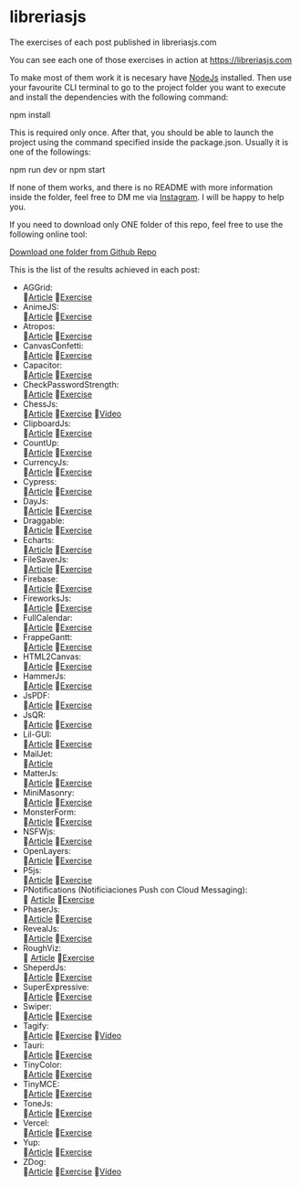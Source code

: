 # libreriasjs

The exercises of each post published in libreriasjs.com

You can see each one of those exercises in action at https://libreriasjs.com

To make most of them work it is necesary have [NodeJs](https://nodejs.org/en/) installed.
Then use your favourite CLI terminal to go to the project folder you want to execute and install the dependencies with the following command:

npm install

This is required only once. After that, you should be able to launch the project using the command specified inside the package.json. Usually it is one of the followings:

npm run dev or npm start

If none of them works, and there is no README with more information inside the folder, feel free to DM me via [Instagram](https://www.instagram.com/libreriasjs/). I will be happy to help you.

If you need to download only ONE folder of this repo, feel free to use the following online tool:

[Download one folder from Github Repo](https://download-directory.github.io/)

This is the list of the results achieved in each post:

- AGGrid: \
  📃[Article](https://libreriasjs.com/libreria-javascript-crear-tablas-dinamicas-aggrid/) 🚀[Exercise](https://libreriasjs.com/exercises/aggrid/)
- AnimeJS: \
  📃[Article](https://libreriasjs.com/libreria-javascript-animaciones-animejs/) 🚀[Exercise](https://libreriasjs.com/exercises/anime-js/)
- Atropos: \
  📃[Article](https://libreriasjs.com/libreria-javascript-parallax-atropos/) 🚀[Exercise](https://codepen.io/Danivalldo/pen/yLzbeQg)
- CanvasConfetti: \
  📃[Article](https://libreriasjs.com/libreria-javascript-efecto-confeti-canvas-confetti/) 🚀[Exercise](https://libreriasjs.com/exercises/canvas-confetti/)
- Capacitor: \
  📃[Article](https://libreriasjs.com/libreria-javascript-apps-multiplataforma-capacitor/) 🚀[Exercise](https://libreriasjs.com/exercises/spent-tracker/index.html)
- CheckPasswordStrength: \
  📃[Article](https://libreriasjs.com/libreria-javascript-contrasenacheck-password-strength/) 🚀[Exercise](https://libreriasjs.com/exercises/check-password-strength/)
- ChessJs: \
  📃[Article](https://libreriasjs.com/libreria-javascript-ajedrez-chessjs/) 🚀[Exercise](https://libreriasjs.com/exercises/chessjs/) 🎥[Vídeo](https://youtu.be/PMuzqWowKhM)
- ClipboardJs: \
  📃[Article](https://libreriasjs.com/libreria-javascript-copiar-portapapeles-clipboardjs/) 🚀[Exercise](https://libreriasjs.com/exercises/clipboard/)
- CountUp: \
  📃[Article](https://libreriasjs.com/libreria-javascript-efecto-contador-countup/) 🚀[Exercise](https://codepen.io/Danivalldo/pen/oNGWwVW)
- CurrencyJs: \
  📃[Article](https://libreriasjs.com/libreria-javascript-formatear-divisas-currencyjs/) 🚀[Exercise](https://libreriasjs.com/exercises/currencyjs/)
- Cypress: \
  📃[Article](https://libreriasjs.com/libreria-javascript-crear-tests-e2e-cypress/) 🚀[Exercise](https://github.com/Danivalldo/libreriasjs/tree/master/cypress/cypress/e2e)
- DayJs: \
  📃[Article](https://libreriasjs.com/libreria-javascript-fechas-dayjs/) 🚀[Exercise](https://codepen.io/Danivalldo/pen/NWajGoo)
- Draggable: \
  📃[Article](https://libreriasjs.com/libreria-javascript-drag-and-drop-draggable/) 🚀[Exercise](https://codepen.io/Danivalldo/pen/NWajvWJ)
- Echarts: \
  📃[Article](https://libreriasjs.com/libreria-javascript-crear-graficos-y-visualizacion-datos-echarts/) 🚀[Exercise](https://libreriasjs.com/exercises/echarts/)
- FileSaverJs: \
  📃[Article](https://libreriasjs.com/libreria-javascript-descargar-archivos-filesaver/) 🚀[Exercise](https://libreriasjs.com/exercises/file-saver/)
- Firebase: \
  📃[Article](https://libreriasjs.com/crear-aplicaciones-fullstack-javascript-firebase/) 🚀[Exercise](https://libreriasjs.com/exercises/firebase/)
- FireworksJs: \
  📃[Article](https://libreriasjs.com/libreria-javascript-efecto-fuegos-artificiales-fireworksjs/) 🚀[Exercise](https://libreriasjs.com/exercises/fireworksjs/)
- FullCalendar: \
  📃[Article](https://libreriasjs.com/libreria-javascript-crear-calendarios-eventos-fullcalendar/) 🚀[Exercise](https://libreriasjs.com/exercises/fullcalendar/)
- FrappeGantt: \
  📃[Article](https://libreriasjs.com/libreria-javascript-crear-diagramas-gantt-frappe-gantt/) 🚀[Exercise](https://libreriasjs.com/exercises/frappe-gantt/)
- HTML2Canvas: \
  📃[Article](https://libreriasjs.com/libreria-javascript-captura-pantalla-html-2-canvas/) 🚀[Exercise](https://libreriasjs.com/exercises/html2canvas/)
- HammerJs: \
  📃[Article](https://libreriasjs.com/libreria-javascript-interacciones-hammerjs/) 🚀[Exercise](https://codepen.io/Danivalldo/pen/abLWyOp)
- JsPDF: \
  📃[Article](https://libreriasjs.com/libreria-javascript-crear-pdf-jspdf/) 🚀[Exercise](https://libreriasjs.com/exercises/js-pdf/)
- JsQR: \
  📃[Article](https://libreriasjs.com/libreria-javascript-crear-y-leer-qrs-qrcode-y-jsqr/) 🚀[Exercise](https://libreriasjs.com/exercises/jsqr/)
- Lil-GUI: \
  📃[Article](https://libreriasjs.com/libreria-javascript-interfaces-lil-gui/) 🚀[Exercise](https://codepen.io/Danivalldo/pen/oNGWXKX)
- MailJet: \
  📃[Article](https://libreriasjs.com/enviar-correos-electronicos-con-nodejs-y-mailjet/)
- MatterJs: \
  📃[Article](https://libreriasjs.com/libreria-javascript-simular-fisicas-2d-matterjs/) 🚀[Exercise](https://libreriasjs.com/exercises/matterjs/)  
- MiniMasonry: \
  📃[Article](https://libreriasjs.com/libreria-javascript-crear-layouts-mini-masonry/) 🚀[Exercise](https://libreriasjs.com/exercises/mini-masonry/)
- MonsterForm: \
  📃[Article](https://libreriasjs.com/crear-formularios-de-miedo-para-halloween-con-css-y-javascript/) 🚀[Exercise](https://libreriasjs.com/exercises/monster-form/)
- NSFWjs: \
  📃[Article](https://libreriasjs.com/libreria-javascript-detectar-y-filtrar-imagenes-desnudos-nsfwjs/) 🚀[Exercise](https://libreriasjs.com/exercises/nsfwjs/)
- OpenLayers: \
  📃[Article](https://libreriasjs.com/libreria-javascript-mapas-openlayers/) 🚀[Exercise](https://libreriasjs.com/exercises/open-layers/)
- P5js: \
  📃[Article](https://libreriasjs.com/libreria-javascript-arte-p5js/) 🚀[Exercise](https://libreriasjs.com/exercises/p5js/)
- PNotifications (Notificiaciones Push con Cloud Messaging): \
  📃 [Article](https://libreriasjs.com/notificaciones-push-javascript-cloud-messaging/) 🚀[Exercise](https://github.com/Danivalldo/libreriasjs/tree/master/PNotifications)
- PhaserJs: \
  📃[Article](https://libreriasjs.com/libreria-javascript-crear-videojuegos-phaser/) 🚀[Exercise](https://libreriasjs.com/exercises/phaser/)
- RevealJs: \
  📃[Article](https://libreriasjs.com/libreria-javascript-presentaciones-revealjs/) 🚀[Exercise](https://libreriasjs.com/exercises/revealjs/#/)
- RoughViz: \
  📃 [Article](https://libreriasjs.com/libreria-javascript-crear-graficos-roughviz/) 🚀[Exercise](https://libreriasjs.com/exercises/roughviz/)
- SheperdJs: \
  📃[Article](https://libreriasjs.com/libreria-javascript-guia-usuarios-shepherdjs/) 🚀[Exercise](https://libreriasjs.com/exercises/shepherdjs/)
- SuperExpressive: \
  📃[Article](https://libreriasjs.com/libreria-javascript-regex-superexpressive/) 🚀[Exercise](https://libreriasjs.com/exercises/super-expressive/)
- Swiper: \
  📃[Article](https://libreriasjs.com/libreria-javascript-crear-sliders-swiper/) 🚀[Exercise](https://libreriasjs.com/exercises/swiper)
- Tagify: \
  📃[Article](https://libreriasjs.com/libreria-javascript-tags-tagify/) 🚀[Exercise](https://libreriasjs.com/exercises/tagify/) 🎥[Vídeo](https://youtu.be/1LWeuH1t4wY)
- Tauri: \
  📃[Article](https://libreriasjs.com/libreria-javascript-aplicaciones-escritorio-tauri/) 🚀[Exercise](https://libreriasjs.com/exercises/tauri/index.html)
- TinyColor: \
  📃[Article](https://libreriasjs.com/libreria-javascript-controlar-colores-tiny-color/) 🚀[Exercise](https://codepen.io/Danivalldo/pen/ZEXKQYb)
- TinyMCE: \
  📃[Article](https://libreriasjs.com/libreria-javascript-crear-editor-texto-enriquecido-tinymce/) 🚀[Exercise](https://libreriasjs.com/exercises/tinymce/)
- ToneJs: \
  📃[Article](https://libreriasjs.com/libreria-javascript-crear-muscia-electronica-tonejs/) 🚀[Exercise](https://libreriasjs.com/exercises/tonejs/)
- Vercel: \
  📃[Article](https://libreriasjs.com/publicar-proyectos-frontend-javascript-vercel/) 🚀[Exercise](https://libreriasjsverceldeploy.vercel.app/)
- Yup: \
  📃[Article](https://libreriasjs.com/libreria-javascript-validar-formularios-yup/) 🚀[Exercise](https://libreriasjs.com/exercises/yup/)
- ZDog: \
  📃[Article](https://libreriasjs.com/libreria-javascript-diseno-3d-zdog/) 🚀[Exercise](https://libreriasjs.com/exercises/zdog/) 🎥[Vídeo](https://youtu.be/zV8gCrSxbJg)

